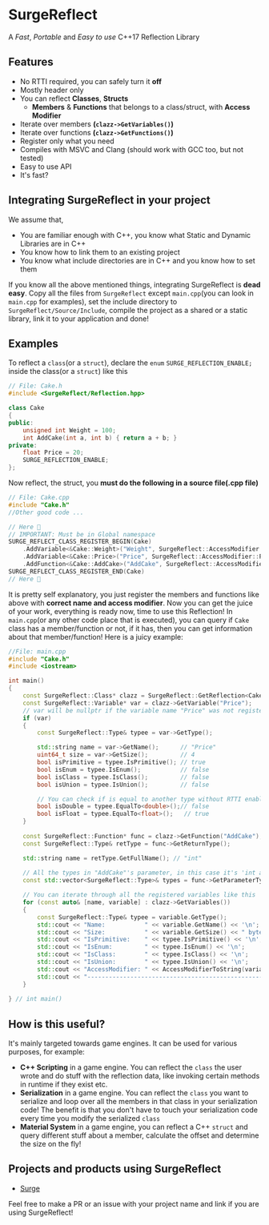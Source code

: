 ﻿# SurgeReflect
A *Fast*, *Portable* and *Easy to use* C++17 Reflection Library

## Features

- No RTTI required, you can safely turn it **off**
- Mostly header only
- You can reflect **Classes**, **Structs**
  - **Members** & **Functions** that belongs to a class/struct, with **Access Modifier**
- Iterate over members **(`clazz->GetVariables()`)**
- Iterate over functions **(`clazz->GetFunctions()`)**
- Register only what you need
- Compiles with MSVC and Clang (should work with GCC too, but not tested)
- Easy to use API
- It's fast?

## Integrating SurgeReflect in your project
We assume that,
-  You are familiar enough with C++, you know what Static and Dynamic Libraries are in C++
- You know how to link them to an existing project
- You know what include directories are in C++ and you know how to set them

If you know all the above mentioned things, integrating SurgeReflect is **dead easy**. Copy all the files from `SurgeReflect` except `main.cpp`(you can look in `main.cpp` for examples), set the include directory  to `SurgeReflect/Source/Include`, compile the project as a shared or a static library, link it to your application and done!

## Examples

To reflect a `class`(or a `struct`),  declare the `enum` `SURGE_REFLECTION_ENABLE;` inside the class(or a `struct`) like this
```cpp
// File: Cake.h
#include <SurgeReflect/Reflection.hpp>

class Cake
{
public:
    unsigned int Weight = 100;
    int AddCake(int a, int b) { return a + b; }
private:
    float Price = 20;
    SURGE_REFLECTION_ENABLE;
};
```
Now reflect, the struct, you **must do the following in a source file(.cpp file)**
```cpp
// File: Cake.cpp
#include "Cake.h"
//Other good code ...

// Here 🔽
// IMPORTANT: Must be in Global namespace
SURGE_REFLECT_CLASS_REGISTER_BEGIN(Cake)
    .AddVariable<&Cake::Weight>("Weight", SurgeReflect::AccessModifier::Public)
    .AddVariable<&Cake::Price>("Price", SurgeReflect::AccessModifier::Private)
    .AddFunction<&Cake::AddCake>("AddCake", SurgeReflect::AccessModifier::Public)
SURGE_REFLECT_CLASS_REGISTER_END(Cake)
// Here 🔼
```
It is pretty self explanatory, you just register the members and functions like above with **correct name and access modifier**. Now you can get the juice of your work, everything is ready now, time to use this Reflection!
In `main.cpp`(or any other code place that is executed), you can query if `Cake` class has a member/function or not, if it has, then you can get information about that member/function! Here is a juicy example:
```cpp
//File: main.cpp
#include "Cake.h"
#include <iostream>

int main()
{
    const SurgeReflect::Class* clazz = SurgeReflect::GetReflection<Cake>();
    const SurgeReflect::Variable* var = clazz->GetVariable("Price");
    // var will be nullptr if the variable name "Price" was not registered
    if (var)    
    {
        const SurgeReflect::Type& typee = var->GetType();

        std::string name = var->GetName();      // "Price"
        uint64_t size = var->GetSize();         // 4
        bool isPrimitive = typee.IsPrimitive(); // true
        bool isEnum = typee.IsEnum();           // false
        bool isClass = typee.IsClass();         // false
        bool isUnion = typee.IsUnion();         // false

        // You can check if is equal to another type without RTTI enabled!
        bool isDouble = typee.EqualTo<double>();// false
        bool isFloat = typee.EqualTo<float>();   // true
    }
    
    const SurgeReflect::Function* func = clazz->GetFunction("AddCake");
    const SurgeReflect::Type& retType = func->GetReturnType();

    std::string name = retType.GetFullName(); // "int"
    
    // All the types in "AddCake"'s parameter, in this case it's 'int a' and 'int b'
    const std::vector<SurgeReflect::Type>& types = func->GetParameterTypes();

    // You can iterate through all the registered variables like this
    for (const auto& [name, variable] : clazz->GetVariables())
    {
        const SurgeReflect::Type& typee = variable.GetType();
        std::cout << "Name:           " << variable.GetName() << '\n';
        std::cout << "Size:           " << variable.GetSize() << " bytes" << '\n';
        std::cout << "IsPrimitive:    " << typee.IsPrimitive() << '\n';
        std::cout << "IsEnum:         " << typee.IsEnum() << '\n';
        std::cout << "IsClass:        " << typee.IsClass() << '\n';
        std::cout << "IsUnion:        " << typee.IsUnion() << '\n';
        std::cout << "AccessModifier: " << AccessModifierToString(variable.GetAccessModifier()) << '\n';
        std::cout << "-------------------------------------------------------" << std::endl;
    }
    
} // int main()
```

## How is this useful?

It's mainly targeted towards game engines. It can be used for various purposes, for example:
- **C++ Scripting** in a game engine. You can reflect the `class` the user wrote and do stuff with the reflection data, like invoking certain methods in runtime if they exist etc.
- **Serialization** in a game engine. You can reflect the `class` you want to serialize and loop over all the members in that class in your serialization code! The benefit is that you don't have to touch your serialization code every time you modify the serialized `class`
- **Material System** in a game engine, you can reflect a C++ `struct` and query different stuff about a member, calculate the offset and determine the size on the fly!

## Projects and products using SurgeReflect

- [Surge](https://discord.gg/kFcyut8ZvR)

Feel free to make  a PR or an issue with your project name and link if you are using SurgeReflect!

